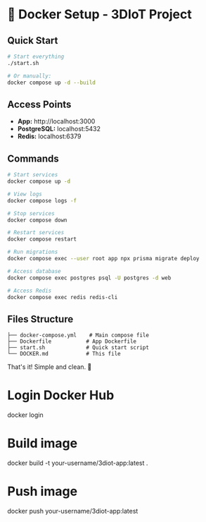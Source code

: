 # 🐳 Docker Setup - 3DIoT Project

## Quick Start

```bash
# Start everything
./start.sh

# Or manually:
docker compose up -d --build
```

## Access Points

- **App:** http://localhost:3000
- **PostgreSQL:** localhost:5432
- **Redis:** localhost:6379

## Commands

```bash
# Start services
docker compose up -d

# View logs
docker compose logs -f

# Stop services
docker compose down

# Restart services
docker compose restart

# Run migrations
docker compose exec --user root app npx prisma migrate deploy

# Access database
docker compose exec postgres psql -U postgres -d web

# Access Redis
docker compose exec redis redis-cli
```

## Files Structure

```
├── docker-compose.yml    # Main compose file
├── Dockerfile           # App Dockerfile
├── start.sh             # Quick start script
└── DOCKER.md            # This file
```

That's it! Simple and clean. 🎉


# Login Docker Hub
docker login

# Build image
docker build -t your-username/3diot-app:latest .

# Push image
docker push your-username/3diot-app:latest
